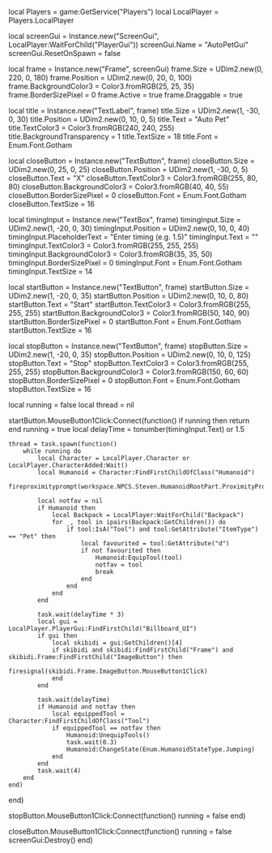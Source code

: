 local Players = game:GetService("Players")
local LocalPlayer = Players.LocalPlayer

local screenGui = Instance.new("ScreenGui", LocalPlayer:WaitForChild("PlayerGui"))
screenGui.Name = "AutoPetGui"
screenGui.ResetOnSpawn = false

local frame = Instance.new("Frame", screenGui)
frame.Size = UDim2.new(0, 220, 0, 180)
frame.Position = UDim2.new(0, 20, 0, 100)
frame.BackgroundColor3 = Color3.fromRGB(25, 25, 35)
frame.BorderSizePixel = 0
frame.Active = true
frame.Draggable = true

local title = Instance.new("TextLabel", frame)
title.Size = UDim2.new(1, -30, 0, 30)
title.Position = UDim2.new(0, 10, 0, 5)
title.Text = "Auto Pet"
title.TextColor3 = Color3.fromRGB(240, 240, 255)
title.BackgroundTransparency = 1
title.TextSize = 18
title.Font = Enum.Font.Gotham

local closeButton = Instance.new("TextButton", frame)
closeButton.Size = UDim2.new(0, 25, 0, 25)
closeButton.Position = UDim2.new(1, -30, 0, 5)
closeButton.Text = "X"
closeButton.TextColor3 = Color3.fromRGB(255, 80, 80)
closeButton.BackgroundColor3 = Color3.fromRGB(40, 40, 55)
closeButton.BorderSizePixel = 0
closeButton.Font = Enum.Font.Gotham
closeButton.TextSize = 16

local timingInput = Instance.new("TextBox", frame)
timingInput.Size = UDim2.new(1, -20, 0, 30)
timingInput.Position = UDim2.new(0, 10, 0, 40)
timingInput.PlaceholderText = "Enter timing (e.g. 1.5)"
timingInput.Text = ""
timingInput.TextColor3 = Color3.fromRGB(255, 255, 255)
timingInput.BackgroundColor3 = Color3.fromRGB(35, 35, 50)
timingInput.BorderSizePixel = 0
timingInput.Font = Enum.Font.Gotham
timingInput.TextSize = 14

local startButton = Instance.new("TextButton", frame)
startButton.Size = UDim2.new(1, -20, 0, 35)
startButton.Position = UDim2.new(0, 10, 0, 80)
startButton.Text = "Start"
startButton.TextColor3 = Color3.fromRGB(255, 255, 255)
startButton.BackgroundColor3 = Color3.fromRGB(50, 140, 90)
startButton.BorderSizePixel = 0
startButton.Font = Enum.Font.Gotham
startButton.TextSize = 16

local stopButton = Instance.new("TextButton", frame)
stopButton.Size = UDim2.new(1, -20, 0, 35)
stopButton.Position = UDim2.new(0, 10, 0, 125)
stopButton.Text = "Stop"
stopButton.TextColor3 = Color3.fromRGB(255, 255, 255)
stopButton.BackgroundColor3 = Color3.fromRGB(150, 60, 60)
stopButton.BorderSizePixel = 0
stopButton.Font = Enum.Font.Gotham
stopButton.TextSize = 16

local running = false
local thread = nil

startButton.MouseButton1Click:Connect(function()
    if running then return end
    running = true
    local delayTime = tonumber(timingInput.Text) or 1.5

    thread = task.spawn(function()
        while running do
            local Character = LocalPlayer.Character or LocalPlayer.CharacterAdded:Wait()
            local Humanoid = Character:FindFirstChildOfClass("Humanoid")
            fireproximityprompt(workspace.NPCS.Steven.HumanoidRootPart.ProximityPrompt)

            local notfav = nil
            if Humanoid then
                local Backpack = LocalPlayer:WaitForChild("Backpack")
                for _, tool in ipairs(Backpack:GetChildren()) do
                    if tool:IsA("Tool") and tool:GetAttribute("ItemType") == "Pet" then
                        local favourited = tool:GetAttribute("d") 
                        if not favourited then 
                            Humanoid:EquipTool(tool)
                            notfav = tool
                            break
                        end
                    end
                end
            end

            task.wait(delayTime * 3)
            local gui = LocalPlayer.PlayerGui:FindFirstChild("Billboard_UI")
            if gui then
                local skibidi = gui:GetChildren()[4]
                if skibidi and skibidi:FindFirstChild("Frame") and skibidi.Frame:FindFirstChild("ImageButton") then
                    firesignal(skibidi.Frame.ImageButton.MouseButton1Click)
                end
            end

            task.wait(delayTime)
            if Humanoid and notfav then
                local equippedTool = Character:FindFirstChildOfClass("Tool")
                if equippedTool == notfav then
                    Humanoid:UnequipTools()
                    task.wait(0.3)
                    Humanoid:ChangeState(Enum.HumanoidStateType.Jumping)
                end
            end
            task.wait(4)
        end
    end)
end)

stopButton.MouseButton1Click:Connect(function()
    running = false
end)

closeButton.MouseButton1Click:Connect(function()
    running = false
    screenGui:Destroy()
end)
